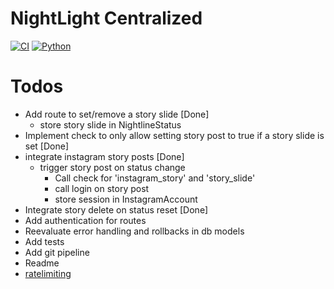 # NightLight Centralized

[![CI](https://github.com/inflac/NightLight-Centralized/actions/workflows/.github/workflows/python-ci.yaml/badge.svg)](https://github.com/inflac/NightLight-Centralized/actions/workflows/python-ci.yml)
[![Python](https://img.shields.io/badge/python-3.10--3.13-blue.svg)](https://www.python.org/downloads/release/python-3130/)


# Todos
* Add route to set/remove a story slide [Done]
    * store story slide in NightlineStatus
* Implement check to only allow setting story post to true if a story slide is set [Done]
* integrate instagram story posts [Done]
    * trigger story post on status change
        * Call check for 'instagram_story' and 'story_slide'
        * call login on story post
        * store session in InstagramAccount
* Integrate story delete on status reset [Done]
* Add authentication for routes
* Reevaluate error handling and rollbacks in db models
* Add tests
* Add git pipeline
* Readme
* [ratelimiting](https://flask-limiter.readthedocs.io/en/stable/)